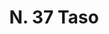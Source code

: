 ---
title: "N. 37 Taso"
permalink: "/edition/plant037/"
plant-name: "N. 37"
plant-number: "037"
plant-xml: "/assets/xml/plant037.xml"
plant-img1: "/assets/img/plant037_verso.jpg"
plant-img2: "/assets/img/plant037.jpg"
plant-title: "N. 37 Taso"
plant-wfo-link: ""
plant-kew-link: ""
plant-taxon-content: ""
layout: single-xml
---